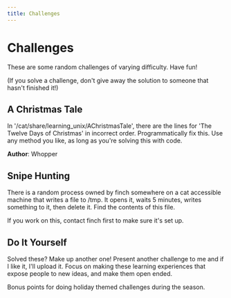 ```yaml
---
title: Challenges
---
```


Challenges
==========

These are some random challenges of varying difficulty. Have fun!

(If you solve a challenge, don't give away the solution to someone that hasn't
finished it!)

A Christmas Tale
----------------

In '/cat/share/learning\_unix/AChristmasTale', there are the lines for 
'The Twelve Days of Christmas' in incorrect order. Programmatically fix this.
Use any method you like, as long as you're solving this with code.

**Author**: Whopper

Snipe Hunting
-------------

There is a random process owned by finch somewhere on a cat accessible machine
that writes a file to /tmp. It opens it, waits 5 minutes, writes something to
it, then delete it. Find the contents of this file.

If you work on this, contact finch first to make sure it's set up.

Do It Yourself
--------------

Solved these? Make up another one! Present another challenge to me and if I
like it, I'll upload it. Focus on making these learning experiences that expose
people to new ideas, and make them open ended.

Bonus points for doing holiday themed challenges during the season.
